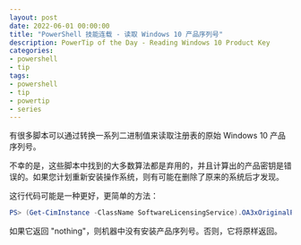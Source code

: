 ```yaml
---
layout: post
date: 2022-06-01 00:00:00
title: "PowerShell 技能连载 - 读取 Windows 10 产品序列号"
description: PowerTip of the Day - Reading Windows 10 Product Key
categories:
- powershell
- tip
tags:
- powershell
- tip
- powertip
- series
---
```

有很多脚本可以通过转换一系列二进制值来读取注册表的原始 Windows 10 产品序列号。

不幸的是，这些脚本中找到的大多数算法都是弃用的，并且计算出的产品密钥是错误的。如果您计划重新安装操作系统，则有可能在删除了原来的系统后才发现。

这行代码可能是一种更好，更简单的方法：

```powershell
PS> (Get-CimInstance -ClassName SoftwareLicensingService).OA3xOriginalProductKey
```

如果它返回 "nothing"，则机器中没有安装产品序列号。否则，它将原样返回。

<!--本文国际来源：[Reading Windows 10 Product Key](https://community.idera.com/database-tools/powershell/powertips/b/tips/posts/reading-windows-10-product-key)-->

